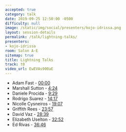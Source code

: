 ```yaml
---
accepted: true
category: talk
date: 2019-09-25 12:50:00 -0500
difficulty: null
image: /static/img/social/presenters/kojo-idrissa.png
layout: session-details
permalink: /talk/lightning-talks/
presenters:
- kojo-idrissa
room: Salon A-E
sitemap: true
title: Lightning Talks
track: t0
video_url: EwEVAs900aE
---
```


- Adam Fast - [00:00](https://www.youtube.com/watch?v=EwEVAs900aE&t=0)
- Marshall Sutton - [4:24](https://www.youtube.com/watch?v=EwEVAs900aE&t=264)
- Daniele Procida - [9:29](https://www.youtube.com/watch?v=EwEVAs900aE&t=569)
- Rodrigo Suarez - [14:17](https://www.youtube.com/watch?v=EwEVAs900aE&t=857)
- Nicolle Cysneiros - [19:07](https://www.youtube.com/watch?v=EwEVAs900aE&t=1147)
- Griffith Rees - [23:57](https://www.youtube.com/watch?v=EwEVAs900aE&t=1437)
- David Vaz - [28:39](https://www.youtube.com/watch?v=EwEVAs900aE&t=1719)
- Elizabeth Uselton - [32:52](https://www.youtube.com/watch?v=EwEVAs900aE&t=1972)
- Ed Rivas - [36:46](https://www.youtube.com/watch?v=EwEVAs900aE&t=2206)
